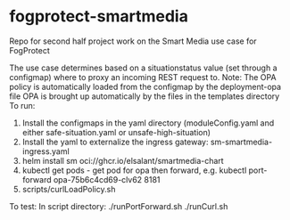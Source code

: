 # fogprotect-smartmedia
Repo for second half project work on the Smart Media use case for FogProtect

The use case determines based on a situationstatus value (set through a configmap) where to proxy an incoming REST request to.
Note:  The OPA policy is automatically loaded from the configmap by the deployment-opa file
       OPA is brought up automatically by the files in the templates directory
To run:
1. Install the configmaps in the yaml directory (moduleConfig.yaml and either safe-situation.yaml or unsafe-high-situation)
2. Install the yaml to externalize the ingress gateway: sm-smartmedia-ingress.yaml
3. helm install sm oci://ghcr.io/elsalant/smartmedia-chart
4. kubectl get pods - get pod for opa then forward, e.g. 
   kubectl port-forward opa-75b6c4cd69-clv62 8181
5. scripts/curlLoadPolicy.sh

To test:
In script directory:
./runPortForward.sh
./runCurl.sh

